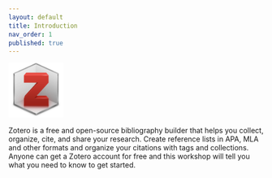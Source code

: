 ```yaml
---
layout: default
title: Introduction
nav_order: 1
published: true
---
```

<img src="https://github.com/allanchoubc/intro-zotero/blob/master/content/images/zotero.png" width="108">

Zotero is a free and open-source bibliography builder that helps you collect, organize, cite, and share your research. Create reference lists in APA, MLA and other formats and organize your citations with tags and collections. Anyone can get a Zotero account for free and this workshop will tell you what you need to know to get started.
